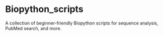 # Biopython_scripts
A collection of beginner-friendly Biopython scripts for sequence analysis, PubMed search, and more.
